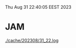 Thu Aug 31 22:40:05 EEST 2023
# JAM
<a href='./cache/202308/31_22.log'>./cache/202308/31_22.log</a>
